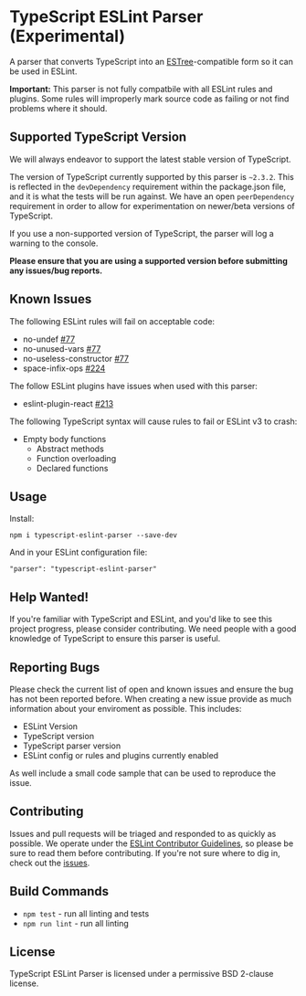 # TypeScript ESLint Parser (Experimental)

A parser that converts TypeScript into an [ESTree](https://github.com/estree/estree)-compatible form so it can be used in ESLint.

**Important:** This parser is not fully compatbile with all ESLint rules and plugins. Some rules will improperly mark source code as failing or not find problems where it should.

## Supported TypeScript Version

We will always endeavor to support the latest stable version of TypeScript.

The version of TypeScript currently supported by this parser is `~2.3.2`. This is reflected in the `devDependency` requirement within the package.json file, and it is what the tests will be run against. We have an open `peerDependency` requirement in order to allow for experimentation on newer/beta versions of TypeScript.

If you use a non-supported version of TypeScript, the parser will log a warning to the console.

**Please ensure that you are using a supported version before submitting any issues/bug reports.**

## Known Issues

The following ESLint rules will fail on acceptable code:
 - no-undef [#77](https://github.com/eslint/typescript-eslint-parser/issues/77)
 - no-unused-vars [#77](https://github.com/eslint/typescript-eslint-parser/issues/77)
 - no-useless-constructor [#77](https://github.com/eslint/typescript-eslint-parser/issues/77)
 - space-infix-ops [#224](https://github.com/eslint/typescript-eslint-parser/issues/224)
 
The follow ESLint plugins have issues when used with this parser:
 - eslint-plugin-react [#213](https://github.com/eslint/typescript-eslint-parser/issues/213)
  
The following TypeScript syntax will cause rules to fail or ESLint v3 to crash:
 - Empty body functions
   - Abstract methods
   - Function overloading
   - Declared functions

## Usage

Install:

```
npm i typescript-eslint-parser --save-dev
```

And in your ESLint configuration file:

```
"parser": "typescript-eslint-parser"
```

## Help Wanted!

If you're familiar with TypeScript and ESLint, and you'd like to see this project progress, please consider contributing. We need people with a good knowledge of TypeScript to ensure this parser is useful.

## Reporting Bugs

Please check the current list of open and known issues and ensure the bug has not been reported before. When creating a new issue provide as much information about your enviroment as possible. This includes:
 - ESLint Version
 - TypeScript version
 - TypeScript parser version
 - ESLint config or rules and plugins currently enabled
 
As well include a small code sample that can be used to reproduce the issue. 

## Contributing

Issues and pull requests will be triaged and responded to as quickly as possible. We operate under the [ESLint Contributor Guidelines](http://eslint.org/docs/developer-guide/contributing), so please be sure to read them before contributing. If you're not sure where to dig in, check out the [issues](https://github.com/eslint/typescript-eslint-parser/issues).

## Build Commands

* `npm test` - run all linting and tests
* `npm run lint` - run all linting

## License

TypeScript ESLint Parser is licensed under a permissive BSD 2-clause license.

